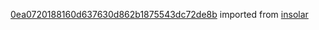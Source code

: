 [0ea0720188160d637630d862b1875543dc72de8b](https://github.com/insolar/insolar/commit/0ea0720188160d637630d862b1875543dc72de8b) imported from [insolar](https://github.com/insolar/insolar)
